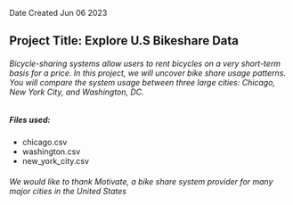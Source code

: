 Date Created
Jun 06 2023
## Project Title: Explore U.S Bikeshare Data
###### Bicycle-sharing systems allow users to rent bicycles on a very short-term basis for a price. In this project, we will uncover bike share usage patterns. You will compare the system usage between three large cities: Chicago, New York City, and Washington, DC.
##### Files used: 
* chicago.csv
* washington.csv
* new_york_city.csv

###### _We would like to thank Motivate, a bike share system provider for many major cities in the United States_

